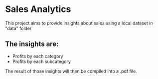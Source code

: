 # Sales Analytics

This project aims to provide insights about sales using a local dataset in "data" folder

The insights are:
-
- Profits by each category
- Profits by each subcategory

The result of those insights will then be compiled into a .pdf file.
